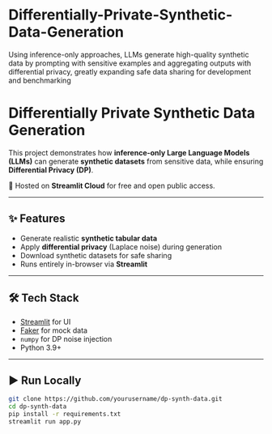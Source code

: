 # Differentially-Private-Synthetic-Data-Generation
Using inference-only approaches, LLMs generate high-quality synthetic data by prompting with sensitive examples and aggregating outputs with differential privacy, greatly expanding safe data sharing for development and benchmarking

# Differentially Private Synthetic Data Generation

This project demonstrates how **inference-only Large Language Models (LLMs)** can generate **synthetic datasets** from sensitive data, while ensuring **Differential Privacy (DP)**.

🚀 Hosted on **Streamlit Cloud** for free and open public access.

---

## ✨ Features
- Generate realistic **synthetic tabular data**
- Apply **differential privacy** (Laplace noise) during generation
- Download synthetic datasets for safe sharing
- Runs entirely in-browser via **Streamlit**

---

## 🛠️ Tech Stack
- [Streamlit](https://streamlit.io/) for UI
- [Faker](https://faker.readthedocs.io/) for mock data
- `numpy` for DP noise injection
- Python 3.9+

---

## ▶️ Run Locally
```bash
git clone https://github.com/yourusername/dp-synth-data.git
cd dp-synth-data
pip install -r requirements.txt
streamlit run app.py
